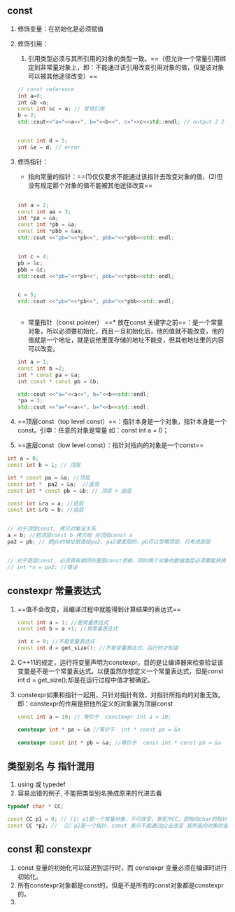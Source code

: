 ## const

1. 修饰变量：在初始化是必须赋值

2. 修饰引用：

   1. 引用类型必须与其所引用的对象的类型一致。==（但允许一个常量引用绑定到非常量对象上，即：不能通过该引用改变引用对象的值，但是该对象可以被其他途径改变）==

   ```cpp
   // const reference 
   int a=0;
   int &b =a;
   const int &c = a; // 常用引用
   b = 2;
   std::cout<<"a="<<a<<", b="<<b<<", c="<<c<<std::endl; // output 2 2 2
   
   
   const int d = 5;
   int &e = d; // error 
   ```

   

3. 修饰指针：

   - 指向常量的指针：==(1)仅仅要求不能通过该指针去改变对象的值，(2)但没有规定那个对象的值不能被其他途径改变==

   ```cpp
       
   int a = 2;
   const int aa = 3;
   int *pa = &a;
   const int *pb = &a;
   const int *pbb = &aa;
   std::cout <<"pb="<<*pb<<", pbb="<<*pbb<<std::endl; 
   
   
   int c = 4;
   pb = &c;
   pbb = &c;
   std::cout <<"pb="<<*pb<<", pbb="<<*pbb<<std::endl; 
   
   
   c = 5;
   std::cout <<"pb="<<*pb<<", pbb="<<*pbb<<std::endl;    
       
   ```

   - 常量指针（const pointer） ==* 放在const 关键字之前==：是一个常量对象，所以必须要初始化，而且一旦初始化后，他的值就不能改变，他的值就是一个地址，就是说他里面存储的地址不能变，但其他地址里的内容可以改变。

   ```cpp
   int a = 1;
   const int b =2;
   int * const pa = &a;
   int const * const pb = &b;
   
   std::cout <<"a="<<a<<", b="<<b<<std::endl;    
   *pa = 3;
   std::cout <<"a="<<a<<", b="<<b<<std::endl;  
   ```

   

4. ==顶层const（top level const）==：指针本身是一个对象，指针本身是一个const。引申：任意的对象是常量 如：const int a = 0；

5. ==底层const（low level const）：指针对指向的对象是一个const==

```cpp
int a = 0;
const int b = 1; // 顶层

int * const pa = &a; //顶层
const int *  pa2 = &a;  //底层
const int * const pb = &b; // 顶层 + 底层

const int &ra = a; //底层
const int &rb = b; //底层


// 对于顶层const, 拷贝对象没关系
a = b; //把顶层const b 拷贝给 非顶层const a
pa2 = pb; // 把pb的地址赋值给pa2, pa2是底层的，pb可以忽略顶层，只考虑底层


// 对于底层const, 必须具有相同的底层const资格，同时两个对象的数据类型必须要能转换
// int *n = pa2; //错误
```



## constexpr 常量表达式

1. ==值不会改变，且编译过程中就能得到计算结果的表达式==

   ```cpp
   const int a = 1; //是常量表达式
   const int b = a +1; //是常量表达式
   
   int c = 0; //不是常量表达式
   const int d = get_size(); //不是常量表达式，运行时才知道
   ```

2. C++11的规定，运行将变量声明为constexpr。目的是让编译器来检查验证该变量是不是一个常量表达式。以便虽然你想定义一个常量表达式，但是const int d = get_size();却是在运行过程中值才被确定。

3. constexpr如果和指针一起用，只针对指针有效，对指针所指向的对象无效。即：constexpr的作用是把他所定义的对象置为顶层const

   ```cpp
   const int a = 10; // 等价于  constexpr int a = 10; 
   
   constexpr int * pa = &a //等价于  int * const pa = &a
     
   constexpr const int * pb = &a; //等价于  const int * const pb = &a
   ```

   

## 类型别名 与 指针混用

1. using  或  typedef
2. 容易出错的例子, 不能把类型别名换成原来的代进去看

```cpp
typedef char * CC;

const CC p1 = 0; // (1) p1是一个常量对象，不可改变，类型为CC，即指向char的指针，所以p1是个常量指针
const CC *p2; // （2）p2是一个指针，const 表示不能通过p2去改变 其所指向对象的值，而他所指向的对象是CC 
```





## const 和 constexpr

1. const 变量的初始化可以延迟到运行时，而 constexpr 变量必须在编译时进行初始化。
2. 所有constexpr对象都是const的，但是不是所有的const对象都是constexpr的。
3. 

